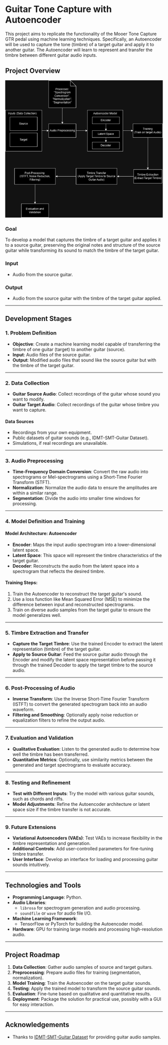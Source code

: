 # Guitar Tone Capture with Autoencoder

This project aims to replicate the functionality of the Mooer Tone Capture GTR pedal using machine learning techniques. Specifically, an Autoencoder will be used to capture the tone (timbre) of a target guitar and apply it to another guitar. The Autoencoder will learn to represent and transfer the timbre between different guitar audio inputs.

## Project Overview
![Project Overview](images/tone-capture.png)


### Goal
To develop a model that captures the timbre of a target guitar and applies it to a source guitar, preserving the original notes and structure of the source guitar while transforming its sound to match the timbre of the target guitar.

### Input
- Audio from the source guitar.

### Output
- Audio from the source guitar with the timbre of the target guitar applied.

---

## Development Stages

### 1. Problem Definition
- **Objective**: Create a machine learning model capable of transferring the timbre of one guitar (target) to another guitar (source).
- **Input**: Audio files of the source guitar.
- **Output**: Modified audio files that sound like the source guitar but with the timbre of the target guitar.

---

### 2. Data Collection
- **Guitar Source Audio**: Collect recordings of the guitar whose sound you want to modify.
- **Guitar Target Audio**: Collect recordings of the guitar whose timbre you want to capture.
  
#### Data Sources
- Recordings from your own equipment.
- Public datasets of guitar sounds (e.g., IDMT-SMT-Guitar Dataset).
- Simulations, if real recordings are unavailable.

---

### 3. Audio Preprocessing
- **Time-Frequency Domain Conversion**: Convert the raw audio into spectrograms or Mel-spectrograms using a Short-Time Fourier Transform (STFT).
- **Normalization**: Normalize the audio data to ensure the amplitudes are within a similar range.
- **Segmentation**: Divide the audio into smaller time windows for processing.

---

### 4. Model Definition and Training

#### Model Architecture: Autoencoder
- **Encoder**: Maps the input audio spectrogram into a lower-dimensional latent space.
- **Latent Space**: This space will represent the timbre characteristics of the target guitar.
- **Decoder**: Reconstructs the audio from the latent space into a spectrogram that reflects the desired timbre.

#### Training Steps:
1. Train the Autoencoder to reconstruct the target guitar's sound.
2. Use a loss function like Mean Squared Error (MSE) to minimize the difference between input and reconstructed spectrograms.
3. Train on diverse audio samples from the target guitar to ensure the model generalizes well.

---

### 5. Timbre Extraction and Transfer
- **Capture the Target Timbre**: Use the trained Encoder to extract the latent representation (timbre) of the target guitar.
- **Apply to Source Guitar**: Feed the source guitar audio through the Encoder and modify the latent space representation before passing it through the trained Decoder to apply the target timbre to the source audio.

---

### 6. Post-Processing of Audio
- **Inverse Transform**: Use the Inverse Short-Time Fourier Transform (ISTFT) to convert the generated spectrogram back into an audio waveform.
- **Filtering and Smoothing**: Optionally apply noise reduction or equalization filters to refine the output audio.

---

### 7. Evaluation and Validation
- **Qualitative Evaluation**: Listen to the generated audio to determine how well the timbre has been transferred.
- **Quantitative Metrics**: Optionally, use similarity metrics between the generated and target spectrograms to evaluate accuracy.

---

### 8. Testing and Refinement
- **Test with Different Inputs**: Try the model with various guitar sounds, such as chords and riffs.
- **Model Adjustments**: Refine the Autoencoder architecture or latent space size if the timbre transfer is not accurate.

---

### 9. Future Extensions
- **Variational Autoencoders (VAEs)**: Test VAEs to increase flexibility in the timbre representation and generation.
- **Additional Controls**: Add user-controlled parameters for fine-tuning timbre transfer.
- **User Interface**: Develop an interface for loading and processing guitar sounds intuitively.

---

## Technologies and Tools
- **Programming Language**: Python.
- **Audio Libraries**: 
  - `librosa` for spectrogram generation and audio processing.
  - `soundfile` or `wave` for audio file I/O.
- **Machine Learning Framework**: 
  - TensorFlow or PyTorch for building the Autoencoder model.
- **Hardware**: GPU for training large models and processing high-resolution audio.

---

## Project Roadmap

1. **Data Collection**: Gather audio samples of source and target guitars.
2. **Preprocessing**: Prepare audio files for training (segmentation, normalization).
3. **Model Training**: Train the Autoencoder on the target guitar sounds.
4. **Testing**: Apply the trained model to transform the source guitar sounds.
5. **Evaluation**: Fine-tune based on qualitative and quantitative results.
6. **Deployment**: Package the solution for practical use, possibly with a GUI for easy interaction.

---

## Acknowledgements
- Thanks to [IDMT-SMT-Guitar Dataset](https://www.idmt.fraunhofer.de/en/business_units/m2d/smt/guitar.html) for providing guitar audio samples.
